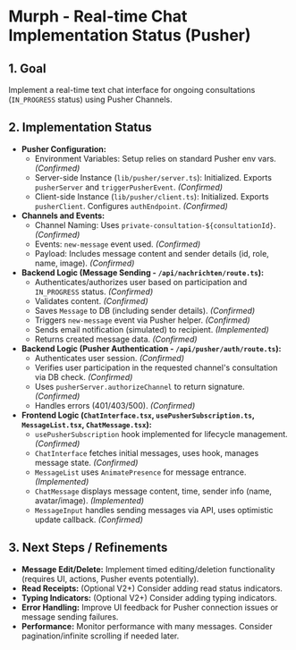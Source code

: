 # Murph - Real-time Chat Implementation Status (Pusher)

## 1. Goal

Implement a real-time text chat interface for ongoing consultations (`IN_PROGRESS` status) using Pusher Channels.

## 2. Implementation Status

*   **Pusher Configuration:**
    *   Environment Variables: Setup relies on standard Pusher env vars. *(Confirmed)*
    *   Server-side Instance (`lib/pusher/server.ts`): Initialized. Exports `pusherServer` and `triggerPusherEvent`. *(Confirmed)*
    *   Client-side Instance (`lib/pusher/client.ts`): Initialized. Exports `pusherClient`. Configures `authEndpoint`. *(Confirmed)*
*   **Channels and Events:**
    *   Channel Naming: Uses `private-consultation-${consultationId}`. *(Confirmed)*
    *   Events: `new-message` event used. *(Confirmed)*
    *   Payload: Includes message content and sender details (id, role, name, image). *(Confirmed)*
*   **Backend Logic (Message Sending - `/api/nachrichten/route.ts`):**
    *   Authenticates/authorizes user based on participation and `IN_PROGRESS` status. *(Confirmed)*
    *   Validates content. *(Confirmed)*
    *   Saves `Message` to DB (including sender details). *(Confirmed)*
    *   Triggers `new-message` event via Pusher helper. *(Confirmed)*
    *   Sends email notification (simulated) to recipient. *(Implemented)*
    *   Returns created message data. *(Confirmed)*
*   **Backend Logic (Pusher Authentication - `/api/pusher/auth/route.ts`):**
    *   Authenticates user session. *(Confirmed)*
    *   Verifies user participation in the requested channel's consultation via DB check. *(Confirmed)*
    *   Uses `pusherServer.authorizeChannel` to return signature. *(Confirmed)*
    *   Handles errors (401/403/500). *(Confirmed)*
*   **Frontend Logic (`ChatInterface.tsx`, `usePusherSubscription.ts`, `MessageList.tsx`, `ChatMessage.tsx`):**
    *   `usePusherSubscription` hook implemented for lifecycle management. *(Confirmed)*
    *   `ChatInterface` fetches initial messages, uses hook, manages message state. *(Confirmed)*
    *   `MessageList` uses `AnimatePresence` for message entrance. *(Implemented)*
    *   `ChatMessage` displays message content, time, sender info (name, avatar/image). *(Implemented)*
    *   `MessageInput` handles sending messages via API, uses optimistic update callback. *(Confirmed)*

## 3. Next Steps / Refinements

*   **Message Edit/Delete:** Implement timed editing/deletion functionality (requires UI, actions, Pusher events potentially).
*   **Read Receipts:** (Optional V2+) Consider adding read status indicators.
*   **Typing Indicators:** (Optional V2+) Consider adding typing indicators.
*   **Error Handling:** Improve UI feedback for Pusher connection issues or message sending failures.
*   **Performance:** Monitor performance with many messages. Consider pagination/infinite scrolling if needed later.
